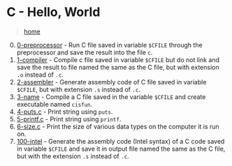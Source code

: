 # C - Hello, World

> [home](../README.md)

0. [0-preprocessor](./0-preprocessor) - Run C file saved in variable `$CFILE`
  through the preprocessor and save the result into the file `c`.
1. [1-compiler](./1-compiler) - Compile c file saved in variable `$CFILE`
  but do not link and save the result to file named the same as the C file,
  but with extension `.o` instead of `.c`.
2. [2-assembler](./2-assembler) - Generate assembly code of C file saved in
   variable `$CFILE`, but with extension `.s` instead of `.c`.
3. [3-name](./3-name) - Compile a C file saved in the variable `$CFILE` and
   create executable named `cisfun`.
4. [4-puts.c](./4-puts.c) - Print string using `puts`.
5. [5-printf.c](./5-printf.c) - Print string using `printf`.
6. [6-size.c](./6-size.c) - Print the size of various data types on the computer
   it is run on.
7. [100-intel](./100-intel) - Generate the assembly code (Intel syntax) of a
   C code saved in variable `$CFILE` and save it in output file named the same
   as the C file, but with the extension `.s` instead of `.c`.
